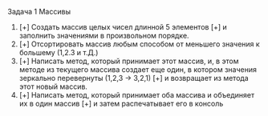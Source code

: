 Задача 1 Массивы
1.	[+] Создать массив целых чисел длинной 5 элементов
      [+] и заполнить значениями в произвольном порядке.
2.	[+] Отсортировать массив любым способом от меньшего значения к большему (1,2.3 и т.Д.)
3.	[+] Написать метод, который принимает этот массив, и, в этом методе из текущего массива создает еще один, 
      в котором значения зеркально перевернуты (1,2,3 -> 3,2,1) 
      [+] и возвращает из метода этот новый массив.
4.	[+] Написать метод, который принимает оба массива и объединяет их в один массив
      [+] и затем распечатывает его в консоль